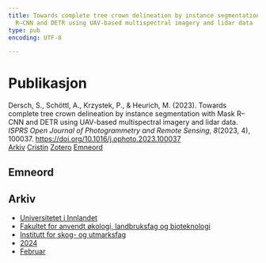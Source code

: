 ```yaml
---
title: Towards complete tree crown delineation by instance segmentation with Mask
  R–CNN and DETR using UAV-based multispectral imagery and lidar data
type: pub
encoding: UTF-8

---
```

<h1>Publikasjon</h1>
<article id="csl-bib-container-3RTWGMG4" class="csl-bib-container">
  <div class="csl-bib-body"> <div class="csl-entry">Dersch, S., Schöttl, A., Krzystek, P., &#38; Heurich, M. (2023). Towards complete tree crown delineation by instance segmentation with Mask R–CNN and DETR using UAV-based multispectral imagery and lidar data. <i>ISPRS Open Journal of Photogrammetry and Remote Sensing</i>, <i>8</i>(2023, 4), 100037. <a href="https://doi.org/10.1016/j.ophoto.2023.100037">https://doi.org/10.1016/j.ophoto.2023.100037</a></div> </div>
  <div class="csl-bib-buttons">
    <a href="#taxonomy-article-3RTWGMG4" alt="archive" class="csl-bib-button">Arkiv</a>
    <a href="https://app.cristin.no/results/show.jsf?id=2241820" alt="Cristin" class="csl-bib-button">Cristin</a>
    <a href="http://zotero.org/groups/5881554/items/3RTWGMG4" alt="Zotero" class="csl-bib-button">Zotero</a>
    <a href="#keywords-article-3RTWGMG4" alt="keywords" class="csl-bib-button">Emneord</a>
  </div>
  <div id="csl-bib-meta-container-3RTWGMG4"></div>
</article>
<div id="csl-bib-meta-3RTWGMG4" class="csl-bib-meta">
  <article id="keywords-article-3RTWGMG4" class="keywords-article">
    <h1>Emneord</h1>
    
  </article>
  <article id="taxonomy-article-3RTWGMG4" class="taxonomy-article">
    <h1>Arkiv</h1>
    <ul>
      <li><a href="{{< params subfolder >}}nn/archive/?key=3DCRN523">Universitetet i Innlandet</a></li>
      <li><a href="{{< params subfolder >}}nn/archive/?key=T77LXH6D">Fakultet for anvendt økologi, landbruksfag og bioteknologi</a></li>
      <li><a href="{{< params subfolder >}}nn/archive/?key=7TRARPE3">Institutt for skog- og utmarksfag</a></li>
      <li><a href="{{< params subfolder >}}nn/archive/?key=A4XX8HDP">2024</a></li>
      <li><a href="{{< params subfolder >}}nn/archive/?key=JVFWTN68">Februar</a></li>
    </ul>
  </article>
</div>
